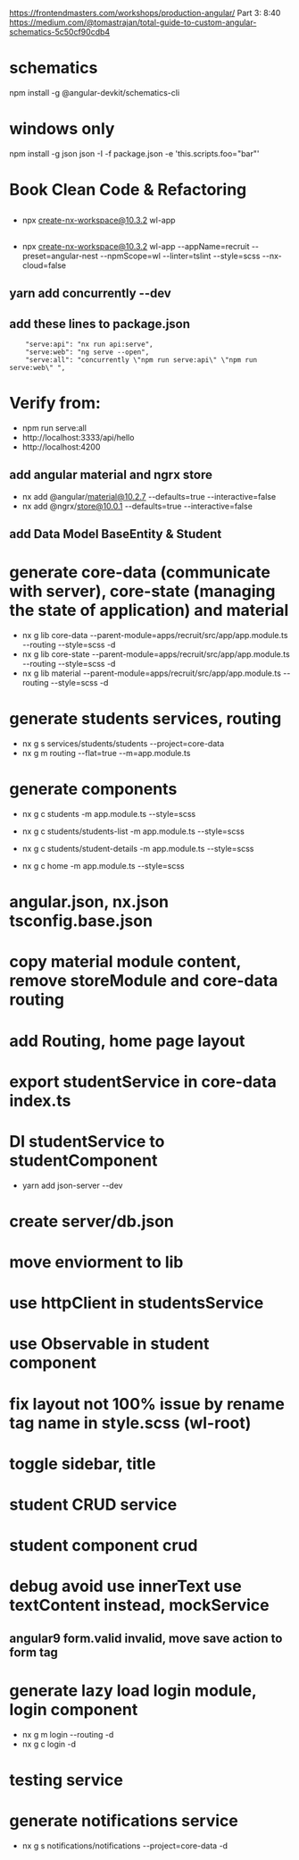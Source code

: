 https://frontendmasters.com/workshops/production-angular/
Part 3: 8:40
https://medium.com/@tomastrajan/total-guide-to-custom-angular-schematics-5c50cf90cdb4

# schematics

npm install -g @angular-devkit/schematics-cli

# windows only

npm install -g json
json -I -f package.json -e 'this.scripts.foo="bar"'

# Book Clean Code & Refactoring

##

- npx create-nx-workspace@10.3.2 wl-app

##

- npx create-nx-workspace@10.3.2 wl-app --appName=recruit --preset=angular-nest --npmScope=wl --linter=tslint --style=scss --nx-cloud=false

## yarn add concurrently --dev

## add these lines to package.json

```
    "serve:api": "nx run api:serve",
    "serve:web": "ng serve --open",
    "serve:all": "concurrently \"npm run serve:api\" \"npm run serve:web\" ",
```

# Verify from:

- npm run serve:all
- http://localhost:3333/api/hello
- http://localhost:4200

## add angular material and ngrx store

- nx add @angular/material@10.2.7 --defaults=true --interactive=false
- nx add @ngrx/store@10.0.1 --defaults=true --interactive=false

## add Data Model BaseEntity & Student

# generate core-data (communicate with server), core-state (managing the state of application) and material

- nx g lib core-data --parent-module=apps/recruit/src/app/app.module.ts --routing --style=scss -d
- nx g lib core-state --parent-module=apps/recruit/src/app/app.module.ts --routing --style=scss -d
- nx g lib material --parent-module=apps/recruit/src/app/app.module.ts --routing --style=scss -d

# generate students services, routing

- nx g s services/students/students --project=core-data
- nx g m routing --flat=true --m=app.module.ts

# generate components

- nx g c students -m app.module.ts --style=scss
- nx g c students/students-list -m app.module.ts --style=scss
- nx g c students/student-details -m app.module.ts --style=scss

- nx g c home -m app.module.ts --style=scss

# angular.json, nx.json tsconfig.base.json

# copy material module content, remove storeModule and core-data routing

# add Routing, home page layout

# export studentService in core-data index.ts

# DI studentService to studentComponent

- yarn add json-server --dev

# create server/db.json

# move enviorment to lib

# use httpClient in studentsService

# use Observable in student component

# fix layout not 100% issue by rename tag name in style.scss (wl-root)

# toggle sidebar, title

# student CRUD service

# student component crud

# debug avoid use innerText use textContent instead, mockService

## angular9 form.valid invalid, move save action to form tag

# generate lazy load login module, login component

- nx g m login --routing -d
- nx g c login -d

# testing service

# generate notifications service

- nx g s notifications/notifications --project=core-data -d
